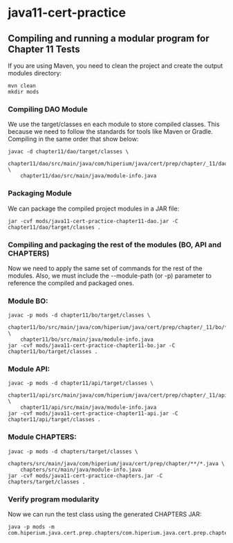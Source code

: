 # java11-cert-practice

## Compiling and running a modular program for Chapter 11 Tests
If you are using Maven, you need to clean the project and create the output modules directory:
```
mvn clean
mkdir mods
```

### Compiling DAO Module
We use the target/classes en each module to store compiled classes. This because we need to follow the standards for tools like Maven or Gradle.
Compiling in the same order that show below:
```
javac -d chapter11/dao/target/classes \
    chapter11/dao/src/main/java/com/hiperium/java/cert/prep/chapter/_11/dao/*.java \
    chapter11/dao/src/main/java/module-info.java
```

### Packaging Module
We can package the compiled project modules in a JAR file:
```
jar -cvf mods/java11-cert-practice-chapter11-dao.jar -C chapter11/dao/target/classes .
```

### Compiling and packaging the rest of the modules (BO, API and CHAPTERS)
Now we need to apply the same set of commands for the rest of the modules. Also, we must include the --module-path (or -p) parameter to reference the compiled and packaged ones.

### Module BO:
```
javac -p mods -d chapter11/bo/target/classes \
    chapter11/bo/src/main/java/com/hiperium/java/cert/prep/chapter/_11/bo/*.java \
    chapter11/bo/src/main/java/module-info.java
jar -cvf mods/java11-cert-practice-chapter11-bo.jar -C chapter11/bo/target/classes .
```

### Module API:
```
javac -p mods -d chapter11/api/target/classes \
    chapter11/api/src/main/java/com/hiperium/java/cert/prep/chapter/_11/api/*.java \
    chapter11/api/src/main/java/module-info.java
jar -cvf mods/java11-cert-practice-chapter11-api.jar -C chapter11/api/target/classes .
```

### Module CHAPTERS:
```
javac -p mods -d chapters/target/classes \
    chapters/src/main/java/com/hiperium/java/cert/prep/chapter/**/*.java \
    chapters/src/main/java/module-info.java
jar -cvf mods/java11-cert-practice-chapters.jar -C chapters/target/classes .
```

### Verify program modularity
Now we can run the test class using the generated CHAPTERS JAR:
```
java -p mods -m com.hiperium.java.cert.prep.chapters/com.hiperium.java.cert.prep.chapter._11.JavaModules
```

